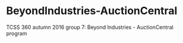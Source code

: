 # BeyondIndustries-AuctionCentral
TCSS 360 autumn 2016 group 7: Beyond Industries - AuctionCentral program
